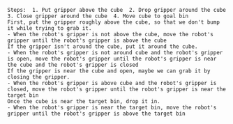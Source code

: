 
    Steps:  1. Put gripper above the cube  2. Drop gripper around the cube  3. Close gripper around the cube  4. Move cube to goal bin
    First, put the gripper roughly above the cube, so that we don't bump it while trying to grab it.
    - When the robot's gripper is not above the cube, move the robot's gripper until the robot's gripper is above the cube
    If the gripper isn't around the cube, put it around the cube.
    - When the robot's gripper is not around cube and the robot's gripper is open, move the robot's gripper until the robot's gripper is near the cube and the robot's gripper is closed
    If the gripper is near the cube and open, maybe we can grab it by closing the gripper.
    - When the robot's gripper is above cube and the robot's gripper is closed, move the robot's gripper until the robot's gripper is near the target bin
    Once the cube is near the target bin, drop it in.
    - When the robot's gripper is near the target bin, move the robot's gripper until the robot's gripper is above the target bin